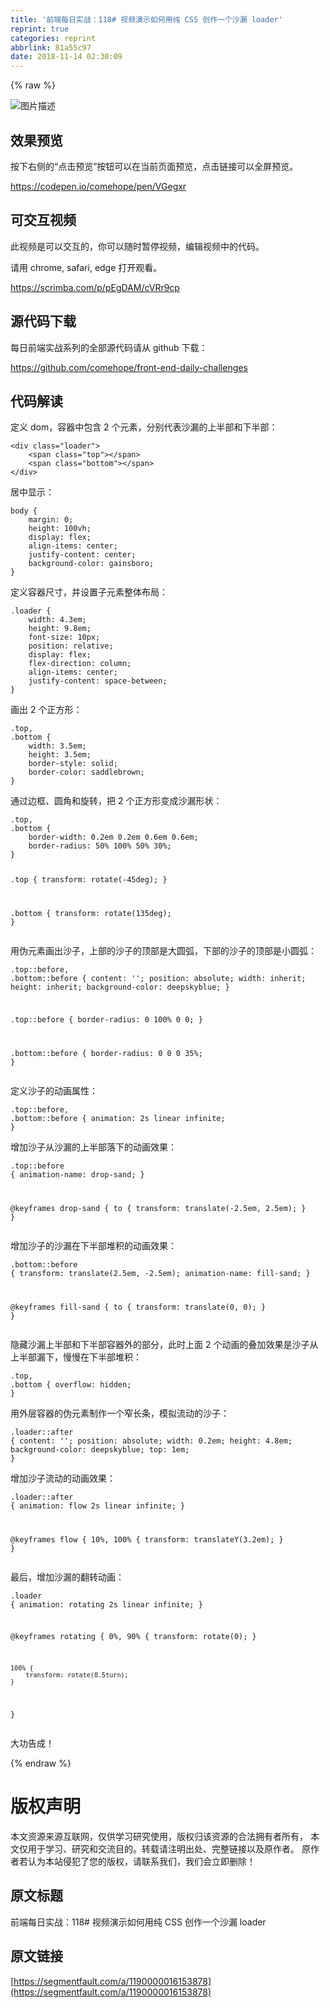 ```yaml
---
title: '前端每日实战：118# 视频演示如何用纯 CSS 创作一个沙漏 loader'
reprint: true
categories: reprint
abbrlink: 81a55c97
date: 2018-11-14 02:30:09
---
```


{% raw %}
<p><span class="img-wrap"><img data-src="/img/bVbfWwz?w=400&amp;h=301" src="https://static.alili.tech/img/bVbfWwz?w=400&amp;h=301" alt="&#x56FE;&#x7247;&#x63CF;&#x8FF0;" title="&#x56FE;&#x7247;&#x63CF;&#x8FF0;"></span></p><h2>&#x6548;&#x679C;&#x9884;&#x89C8;</h2><p>&#x6309;&#x4E0B;&#x53F3;&#x4FA7;&#x7684;&#x201C;&#x70B9;&#x51FB;&#x9884;&#x89C8;&#x201D;&#x6309;&#x94AE;&#x53EF;&#x4EE5;&#x5728;&#x5F53;&#x524D;&#x9875;&#x9762;&#x9884;&#x89C8;&#xFF0C;&#x70B9;&#x51FB;&#x94FE;&#x63A5;&#x53EF;&#x4EE5;&#x5168;&#x5C4F;&#x9884;&#x89C8;&#x3002;</p><p><a href="https://codepen.io/comehope/pen/VGegxr" rel="nofollow noreferrer">https://codepen.io/comehope/pen/VGegxr</a></p><h2>&#x53EF;&#x4EA4;&#x4E92;&#x89C6;&#x9891;</h2><p>&#x6B64;&#x89C6;&#x9891;&#x662F;&#x53EF;&#x4EE5;&#x4EA4;&#x4E92;&#x7684;&#xFF0C;&#x4F60;&#x53EF;&#x4EE5;&#x968F;&#x65F6;&#x6682;&#x505C;&#x89C6;&#x9891;&#xFF0C;&#x7F16;&#x8F91;&#x89C6;&#x9891;&#x4E2D;&#x7684;&#x4EE3;&#x7801;&#x3002;</p><p>&#x8BF7;&#x7528; chrome, safari, edge &#x6253;&#x5F00;&#x89C2;&#x770B;&#x3002;</p><p><a href="https://scrimba.com/p/pEgDAM/cVRr9cp" rel="nofollow noreferrer">https://scrimba.com/p/pEgDAM/cVRr9cp</a></p><h2>&#x6E90;&#x4EE3;&#x7801;&#x4E0B;&#x8F7D;</h2><p>&#x6BCF;&#x65E5;&#x524D;&#x7AEF;&#x5B9E;&#x6218;&#x7CFB;&#x5217;&#x7684;&#x5168;&#x90E8;&#x6E90;&#x4EE3;&#x7801;&#x8BF7;&#x4ECE; github &#x4E0B;&#x8F7D;&#xFF1A;</p><p><a href="https://github.com/comehope/front-end-daily-challenges" rel="nofollow noreferrer">https://github.com/comehope/front-end-daily-challenges</a></p><h2>&#x4EE3;&#x7801;&#x89E3;&#x8BFB;</h2><p>&#x5B9A;&#x4E49; dom&#xFF0C;&#x5BB9;&#x5668;&#x4E2D;&#x5305;&#x542B; 2 &#x4E2A;&#x5143;&#x7D20;&#xFF0C;&#x5206;&#x522B;&#x4EE3;&#x8868;&#x6C99;&#x6F0F;&#x7684;&#x4E0A;&#x534A;&#x90E8;&#x548C;&#x4E0B;&#x534A;&#x90E8;&#xFF1A;</p><pre><code class="html">&lt;div class=&quot;loader&quot;&gt;
    &lt;span class=&quot;top&quot;&gt;&lt;/span&gt;
    &lt;span class=&quot;bottom&quot;&gt;&lt;/span&gt;
&lt;/div&gt;</code></pre><p>&#x5C45;&#x4E2D;&#x663E;&#x793A;&#xFF1A;</p><pre><code class="css">body {
    margin: 0;
    height: 100vh;
    display: flex;
    align-items: center;
    justify-content: center;
    background-color: gainsboro;
}</code></pre><p>&#x5B9A;&#x4E49;&#x5BB9;&#x5668;&#x5C3A;&#x5BF8;&#xFF0C;&#x5E76;&#x8BBE;&#x7F6E;&#x5B50;&#x5143;&#x7D20;&#x6574;&#x4F53;&#x5E03;&#x5C40;&#xFF1A;</p><pre><code class="css">.loader {
    width: 4.3em;
    height: 9.8em;
    font-size: 10px;
    position: relative;
    display: flex;
    flex-direction: column;
    align-items: center;
    justify-content: space-between;
}</code></pre><p>&#x753B;&#x51FA; 2 &#x4E2A;&#x6B63;&#x65B9;&#x5F62;&#xFF1A;</p><pre><code class="css">.top,
.bottom {
    width: 3.5em;
    height: 3.5em;
    border-style: solid;
    border-color: saddlebrown;
}</code></pre><p>&#x901A;&#x8FC7;&#x8FB9;&#x6846;&#x3001;&#x5706;&#x89D2;&#x548C;&#x65CB;&#x8F6C;&#xFF0C;&#x628A; 2 &#x4E2A;&#x6B63;&#x65B9;&#x5F62;&#x53D8;&#x6210;&#x6C99;&#x6F0F;&#x5F62;&#x72B6;&#xFF1A;</p><pre><code class="css">.top,
.bottom {
    border-width: 0.2em 0.2em 0.6em 0.6em;
    border-radius: 50% 100% 50% 30%;
}

.top {
    transform: rotate(-45deg);
}

.bottom {
    transform: rotate(135deg);
}</code></pre><p>&#x7528;&#x4F2A;&#x5143;&#x7D20;&#x753B;&#x51FA;&#x6C99;&#x5B50;&#xFF0C;&#x4E0A;&#x90E8;&#x7684;&#x6C99;&#x5B50;&#x7684;&#x9876;&#x90E8;&#x662F;&#x5927;&#x5706;&#x5F27;&#xFF0C;&#x4E0B;&#x90E8;&#x7684;&#x6C99;&#x5B50;&#x7684;&#x9876;&#x90E8;&#x662F;&#x5C0F;&#x5706;&#x5F27;&#xFF1A;</p><pre><code class="css">.top::before,
.bottom::before {
    content: &apos;&apos;;
    position: absolute;
    width: inherit;
    height: inherit;
    background-color: deepskyblue;
}

.top::before {
    border-radius: 0 100% 0 0;
}

.bottom::before {
    border-radius: 0 0 0 35%;
}</code></pre><p>&#x5B9A;&#x4E49;&#x6C99;&#x5B50;&#x7684;&#x52A8;&#x753B;&#x5C5E;&#x6027;&#xFF1A;</p><pre><code class="css">.top::before,
.bottom::before {
    animation: 2s linear infinite;
}</code></pre><p>&#x589E;&#x52A0;&#x6C99;&#x5B50;&#x4ECE;&#x6C99;&#x6F0F;&#x7684;&#x4E0A;&#x534A;&#x90E8;&#x843D;&#x4E0B;&#x7684;&#x52A8;&#x753B;&#x6548;&#x679C;&#xFF1A;</p><pre><code class="css">.top::before {
    animation-name: drop-sand;
}

@keyframes drop-sand {
    to {
        transform: translate(-2.5em, 2.5em);
    }
}</code></pre><p>&#x589E;&#x52A0;&#x6C99;&#x5B50;&#x7684;&#x6C99;&#x6F0F;&#x5728;&#x4E0B;&#x534A;&#x90E8;&#x5806;&#x79EF;&#x7684;&#x52A8;&#x753B;&#x6548;&#x679C;&#xFF1A;</p><pre><code class="css">.bottom::before {
    transform: translate(2.5em, -2.5em);
    animation-name: fill-sand;
}

@keyframes fill-sand {
    to {
        transform: translate(0, 0);
    }
}</code></pre><p>&#x9690;&#x85CF;&#x6C99;&#x6F0F;&#x4E0A;&#x534A;&#x90E8;&#x548C;&#x4E0B;&#x534A;&#x90E8;&#x5BB9;&#x5668;&#x5916;&#x7684;&#x90E8;&#x5206;&#xFF0C;&#x6B64;&#x65F6;&#x4E0A;&#x9762; 2 &#x4E2A;&#x52A8;&#x753B;&#x7684;&#x53E0;&#x52A0;&#x6548;&#x679C;&#x662F;&#x6C99;&#x5B50;&#x4ECE;&#x4E0A;&#x534A;&#x90E8;&#x6F0F;&#x4E0B;&#xFF0C;&#x6162;&#x6162;&#x5728;&#x4E0B;&#x534A;&#x90E8;&#x5806;&#x79EF;&#xFF1A;</p><pre><code class="css">.top,
.bottom {
    overflow: hidden;
}</code></pre><p>&#x7528;&#x5916;&#x5C42;&#x5BB9;&#x5668;&#x7684;&#x4F2A;&#x5143;&#x7D20;&#x5236;&#x4F5C;&#x4E00;&#x4E2A;&#x7A84;&#x957F;&#x6761;&#xFF0C;&#x6A21;&#x62DF;&#x6D41;&#x52A8;&#x7684;&#x6C99;&#x5B50;&#xFF1A;</p><pre><code class="css">.loader::after {
    content: &apos;&apos;;
    position: absolute;
    width: 0.2em;
    height: 4.8em;
    background-color: deepskyblue;
    top: 1em;
}</code></pre><p>&#x589E;&#x52A0;&#x6C99;&#x5B50;&#x6D41;&#x52A8;&#x7684;&#x52A8;&#x753B;&#x6548;&#x679C;&#xFF1A;</p><pre><code class="css">.loader::after {
    animation: flow 2s linear infinite;
}

@keyframes flow {
    10%, 100% {
        transform: translateY(3.2em);
    }
}</code></pre><p>&#x6700;&#x540E;&#xFF0C;&#x589E;&#x52A0;&#x6C99;&#x6F0F;&#x7684;&#x7FFB;&#x8F6C;&#x52A8;&#x753B;&#xFF1A;</p><pre><code class="css">.loader {
    animation: rotating 2s linear infinite;
}

@keyframes rotating {
    0%, 90% {
        transform: rotate(0);
    }
    
    100% {
        transform: rotate(0.5turn);
    }
}</code></pre><p>&#x5927;&#x529F;&#x544A;&#x6210;&#xFF01;</p>
{% endraw %}

# 版权声明
本文资源来源互联网，仅供学习研究使用，版权归该资源的合法拥有者所有，
本文仅用于学习、研究和交流目的。转载请注明出处、完整链接以及原作者。
原作者若认为本站侵犯了您的版权，请联系我们，我们会立即删除！

## 原文标题
前端每日实战：118# 视频演示如何用纯 CSS 创作一个沙漏 loader

## 原文链接
[https://segmentfault.com/a/1190000016153878](https://segmentfault.com/a/1190000016153878)

